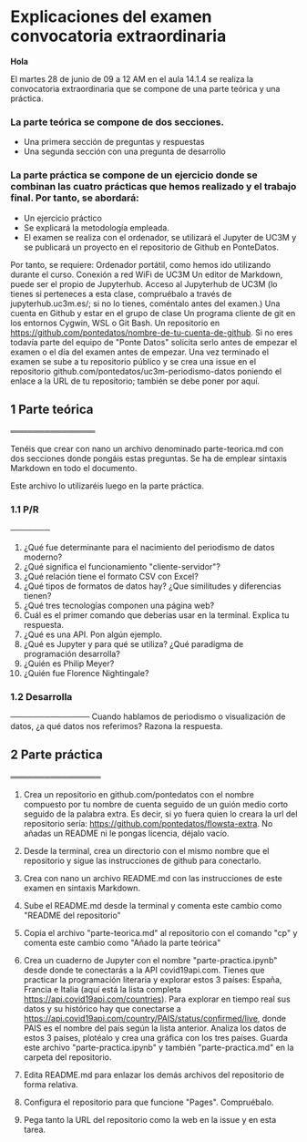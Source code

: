 # Explicaciones del examen convocatoria extraordinaria

**Hola**

El martes 28 de junio de 09 a 12 AM en el aula 14.1.4 se realiza la convocatoria extraordinaria que se compone de una parte teórica y una práctica.

### La parte teórica se compone de dos secciones.

- Una primera sección de preguntas y respuestas
- Una segunda sección con una pregunta de desarrollo

### La parte práctica se compone de un ejercicio donde se combinan las cuatro prácticas que hemos realizado y el trabajo final. Por tanto, se abordará:

- Un ejercicio práctico
- Se explicará la metodología empleada.
- El examen se realiza con el ordenador, se utilizará el Jupyter de UC3M y se publicará un proyecto en el repositorio de Github en PonteDatos.

Por tanto, se requiere:
Ordenador portátil, como hemos ido utilizando durante el curso.
Conexión a red WiFi de UC3M
Un editor de Markdown, puede ser el propio de Jupyterhub.
Acceso al Jupyterhub de UC3M (lo tienes si perteneces a esta clase, compruébalo a través de jupyterhub.uc3m.es/; si no lo tienes, coméntalo antes del examen.)
Una cuenta en Github y estar en el grupo de clase
Un programa cliente de git en los entornos Cygwin, WSL o Git Bash.
Un repositorio en https://github.com/pontedatos/nombre-de-tu-cuenta-de-github. Si no eres todavía parte del equipo de "Ponte Datos" solicita serlo antes de empezar el examen o el día del examen antes de empezar.
Una vez terminado el examen se sube a tu repositorio público y se crea una issue en el repositorio github.com/pontedatos/uc3m-periodismo-datos poniendo el enlace a la URL de tu repositorio; también se debe poner por aquí.

## 1 Parte teórica
═══════════════

Tenéis que crear con nano un archivo denominado parte-teorica.md con dos secciones donde pongáis estas preguntas. Se ha de emplear sintaxis Markdown en todo el documento.

Este archivo lo utilizaréis luego en la parte práctica.


### 1.1 P/R
───────

1. ¿Qué fue determinante para el nacimiento del periodismo de datos moderno?
2. ¿Qué significa el funcionamiento "cliente-servidor"?
3. ¿Qué relación tiene el formato CSV con Excel?
4. ¿Qué tipos de formatos de datos hay? ¿Que similitudes y diferencias tienen?
5. ¿Qué tres tecnologías componen una página web?
6. Cuál es el primer comando que deberías usar en la terminal. Explica tu respuesta.
7. ¿Qué es una API. Pon algún ejemplo.
8. ¿Qué es Jupyter y para qué se utiliza? ¿Qué paradigma de programación desarrolla?
9. ¿Quién es Philip Meyer?
10. ¿Quién fue Florence Nightingale?

### 1.2 Desarrolla
──────────────
Cuando hablamos de periodismo o visualización de datos, ¿a qué datos nos referimos? Razona la respuesta.

## 2 Parte práctica
════════════════

1. Crea un repositorio en github.com/pontedatos con el nombre
compuesto por tu nombre de cuenta seguido de un guión medio corto seguido de la palabra extra. Es decir, si yo fuera quien lo creara la url del repositorio sería: https://github.com/pontedatos/flowsta-extra.
No añadas un README ni le pongas licencia, déjalo vacío.

2. Desde la terminal, crea un directorio con el mismo nombre que el repositorio y sigue las instrucciones de github para conectarlo.

3. Crea con nano un archivo README.md con las instrucciones de este examen en sintaxis Markdown.

4. Sube el README.md desde la terminal y comenta este cambio como "README del repositorio"

5. Copia el archivo "parte-teorica.md" al repositorio con el comando "cp" y comenta este cambio como "Añado la parte teórica"

6. Crea un cuaderno de Jupyter con el nombre "parte-practica.ipynb" desde donde te conectarás a la API covid19api.com. Tienes que practicar la programación literaria y explorar estos 3 países: España, Francia e Italia (aquí está la lista completa https://api.covid19api.com/countries). Para explorar en tiempo real sus datos y su histórico hay que conectarse a https://api.covid19api.com/country/PAIS/status/confirmed/live, donde PAIS es el nombre del país según la lista anterior. Analiza los datos de estos 3 países, plotéalo y crea una gráfica con los tres países. Guarda este archivo "parte-practica.ipynb" y también "parte-practica.md" en la carpeta del repositorio.

7. Edita README.md para enlazar los demás archivos del repositorio de forma relativa.

8. Configura el repositorio para que funcione "Pages". Compruébalo.

9. Pega tanto la URL del repositorio como la web en la issue y en esta tarea.

